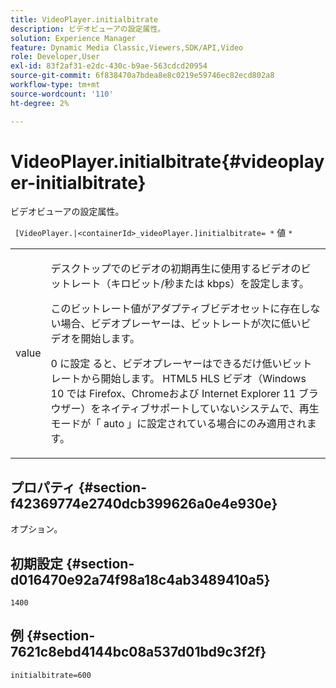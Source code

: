 ```yaml
---
title: VideoPlayer.initialbitrate
description: ビデオビューアの設定属性。
solution: Experience Manager
feature: Dynamic Media Classic,Viewers,SDK/API,Video
role: Developer,User
exl-id: 83f2af31-e2dc-430c-b9ae-563cdcd20954
source-git-commit: 6f838470a7bdea8e8c0219e59746ec82ecd802a8
workflow-type: tm+mt
source-wordcount: '110'
ht-degree: 2%

---
```


# VideoPlayer.initialbitrate{#videoplayer-initialbitrate}

ビデオビューアの設定属性。

` [VideoPlayer.|<containerId>_videoPlayer.]initialbitrate= *` 値 `*`

<table id="table_C616483932C2482CA9794DDD7313FD7C"> 
 <tbody> 
  <tr> 
   <td colname="col1"> <p> <span class="codeph"> value </span> </p> </td> 
   <td colname="col2"> <p>デスクトップでのビデオの初期再生に使用するビデオのビットレート（キロビット/秒または kbps）を設定します。 </p> <p>このビットレート値がアダプティブビデオセットに存在しない場合、ビデオプレーヤーは、ビットレートが次に低いビデオを開始します。 </p> <p>0</span> に設定 <span class="codeph"> ると、ビデオプレーヤーはできるだけ低いビットレートから開始します。 HTML5 HLS ビデオ（Windows 10 では Firefox、Chromeおよび Internet Explorer 11 ブラウザー）をネイティブサポートしていないシステムで、再生モードが「<span class="codeph"> auto </span>」に設定されている場合にのみ適用されます。 </p> </td> 
  </tr> 
 </tbody> 
</table>

## プロパティ {#section-f42369774e2740dcb399626a0e4e930e}

オプション。

## 初期設定 {#section-d016470e92a74f98a18c4ab3489410a5}

`1400`

## 例 {#section-7621c8ebd4144bc08a537d01bd9c3f2f}

```
initialbitrate=600
```
